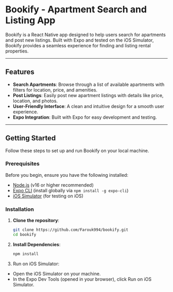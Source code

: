 # Bookify - Apartment Search and Listing App

Bookify is a React Native app designed to help users search for apartments and post new listings. Built with Expo and tested on the iOS Simulator, Bookify provides a seamless experience for finding and listing rental properties.

---

## Features

- **Search Apartments**: Browse through a list of available apartments with filters for location, price, and amenities.
- **Post Listings**: Easily post new apartment listings with details like price, location, and photos.
- **User-Friendly Interface**: A clean and intuitive design for a smooth user experience.
- **Expo Integration**: Built with Expo for easy development and testing.

---

## Getting Started

Follow these steps to set up and run Bookify on your local machine.

### Prerequisites

Before you begin, ensure you have the following installed:

- [Node.js](https://nodejs.org/) (v16 or higher recommended)
- [Expo CLI](https://docs.expo.dev/get-started/installation/) (install globally via `npm install -g expo-cli`)
- [iOS Simulator](https://developer.apple.com/xcode/) (for testing on iOS)

### Installation

1. **Clone the repository**:
   ```bash
   git clone https://github.com/Farouk994/bookify.git
   cd bookify

2. **Install Dependencies**:
   ```bash
   npm install
   
3. Run on iOS Simulator:
- Open the iOS Simulator on your machine.
- In the Expo Dev Tools (opened in your browser), click Run on iOS Simulator.
